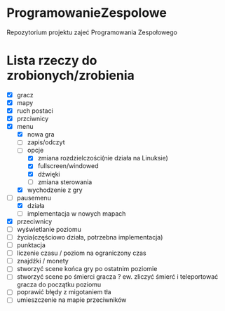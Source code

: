 # ProgramowanieZespolowe
Repozytorium projektu zajeć Programowania Zespołowego

# Lista rzeczy do zrobionych/zrobienia
- [x] gracz
- [x] mapy
- [x] ruch postaci
- [x] przciwnicy    
- [x] menu
	- [x] nowa gra
	- [ ] zapis/odczyt
	- [ ] opcje
		- [x] zmiana rozdzielczości(nie działa na Linuksie)
		- [x] fullscreen/windowed
		- [x] dźwięki
		- [ ] zmiana sterowania
	- [x] wychodzenie z gry
- [ ] pausemenu
	- [x] działa
	- [ ] implementacja w nowych mapach     
- [x] przeciwnicy
- [ ] wyświetlanie poziomu
- [ ] życia(częściowo działa, potrzebna implementacja)
- [ ] punktacja
- [ ] liczenie czasu / poziom na ograniczony czas
- [ ] znajdźki / monety
- [ ] stworzyć scene końca gry po ostatnim poziomie
- [ ] stworzyć scene po śmierci gracza ? ew. zliczyć śmierć i teleportować gracza do początku poziomu 
- [ ] poprawić błędy z migotaniem tła
- [ ] umieszczenie na mapie przeciwników
